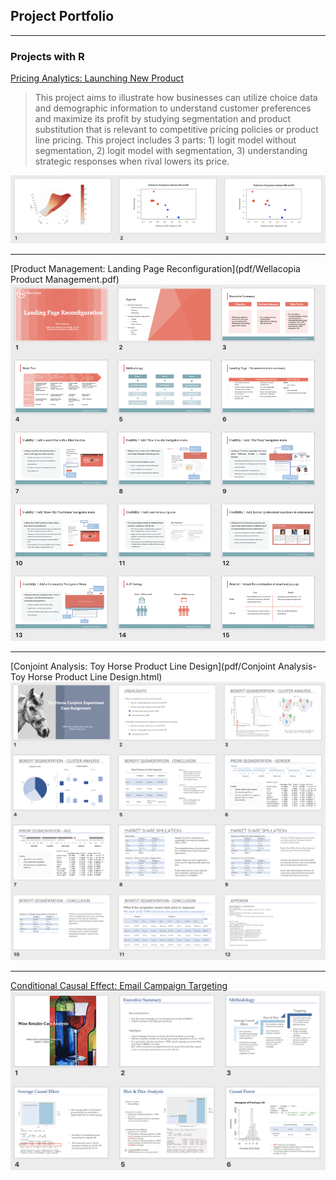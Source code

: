 ## Project Portfolio

---

### Projects with R 

[Pricing Analytics: Launching New Product](pdf/Pricing-Project2.html)
> This project aims to illustrate how businesses can utilize choice data and demographic information to understand customer preferences and maximize its profit by studying segmentation and product substitution that is relevant to competitive pricing policies or product line pricing. This project includes 3 parts: 1) logit model without segmentation, 2) logit model with segmentation, 3) understanding strategic responses when rival lowers its price.
<img src="images/pricing2Plot.png"/>

---
[Product Management: Landing Page Reconfiguration](pdf/Wellacopia Product Management.pdf)
<img src="images/wellacopiaUpdate.png"/>

---
[Conjoint Analysis: Toy Horse Product Line Design](pdf/Conjoint Analysis-Toy Horse Product Line Design.html)
<img src="images/Screen Shot 2020-02-19 at 6.17.35 PM.png"/>

---
[Conditional Causal Effect: Email Campaign Targeting](pdf/wineRetailer.html)
<img src="images/wineRetailer.png"/>

